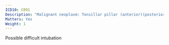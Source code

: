 ```yaml
---
ICD10: C091
Description: "Malignant neoplasm: Tonsillar pillar (anterior)(posterior)"
Matters: Yes
Weight: 1
---
```

Possible difficult intubation

